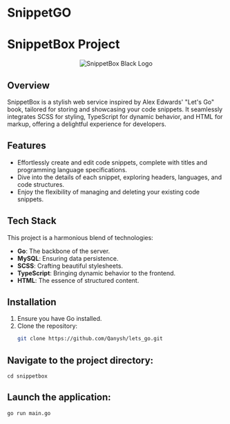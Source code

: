 # SnippetGO
# SnippetBox Project

<p align="center">
  <img src="https://lets-go.s3.amazonaws.com/og-image.png" alt="SnippetBox Black Logo">
</p>

## Overview

SnippetBox is a stylish web service inspired by Alex Edwards' "Let's Go" book, tailored for storing and showcasing your code snippets. It seamlessly integrates SCSS for styling, TypeScript for dynamic behavior, and HTML for markup, offering a delightful experience for developers.

## Features

- Effortlessly create and edit code snippets, complete with titles and programming language specifications.
- Dive into the details of each snippet, exploring headers, languages, and code structures.
- Enjoy the flexibility of managing and deleting your existing code snippets.

## Tech Stack

This project is a harmonious blend of technologies:

- **Go**: The backbone of the server.
- **MySQL**: Ensuring data persistence.
- **SCSS**: Crafting beautiful stylesheets.
- **TypeScript**: Bringing dynamic behavior to the frontend.
- **HTML**: The essence of structured content.

## Installation

1. Ensure you have Go installed.
2. Clone the repository:
   ```bash
   git clone https://github.com/Qanysh/lets_go.git
## Navigate to the project directory:
    cd snippetbox
## Launch the application:
    go run main.go
